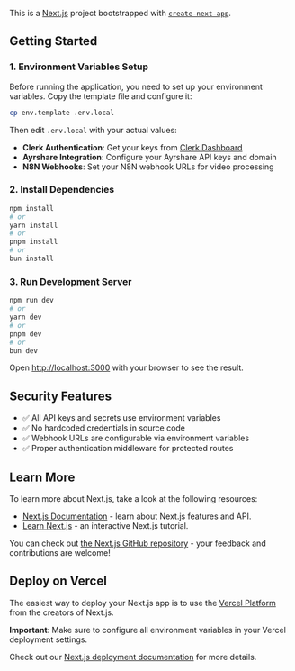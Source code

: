 This is a [Next.js](https://nextjs.org) project bootstrapped with [`create-next-app`](https://nextjs.org/docs/app/api-reference/cli/create-next-app).

## Getting Started

### 1. Environment Variables Setup

Before running the application, you need to set up your environment variables. Copy the template file and configure it:

```bash
cp env.template .env.local
```

Then edit `.env.local` with your actual values:

- **Clerk Authentication**: Get your keys from [Clerk Dashboard](https://dashboard.clerk.com/)
- **Ayrshare Integration**: Configure your Ayrshare API keys and domain
- **N8N Webhooks**: Set your N8N webhook URLs for video processing

### 2. Install Dependencies

```bash
npm install
# or
yarn install
# or
pnpm install
# or
bun install
```

### 3. Run Development Server

```bash
npm run dev
# or
yarn dev
# or
pnpm dev
# or
bun dev
```

Open [http://localhost:3000](http://localhost:3000) with your browser to see the result.

## Security Features

- ✅ All API keys and secrets use environment variables
- ✅ No hardcoded credentials in source code
- ✅ Webhook URLs are configurable via environment variables
- ✅ Proper authentication middleware for protected routes

## Learn More

To learn more about Next.js, take a look at the following resources:

- [Next.js Documentation](https://nextjs.org/docs) - learn about Next.js features and API.
- [Learn Next.js](https://nextjs.org/learn) - an interactive Next.js tutorial.

You can check out [the Next.js GitHub repository](https://github.com/vercel/next.js) - your feedback and contributions are welcome!

## Deploy on Vercel

The easiest way to deploy your Next.js app is to use the [Vercel Platform](https://vercel.com/new?utm_medium=default-template&filter=next.js&utm_source=create-next-app&utm_campaign=create-next-app-readme) from the creators of Next.js.

**Important**: Make sure to configure all environment variables in your Vercel deployment settings.

Check out our [Next.js deployment documentation](https://nextjs.org/docs/app/building-your-application/deploying) for more details.
